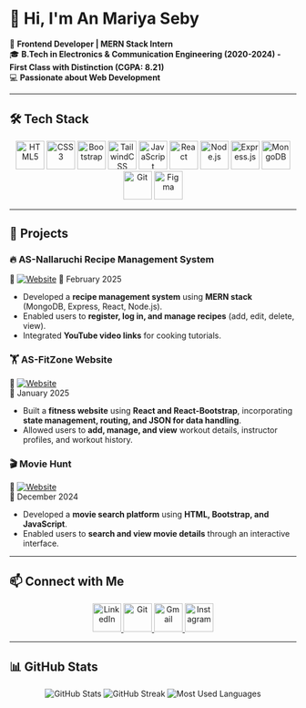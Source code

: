 # 👋 Hi, I'm An Mariya Seby  

🚀 **Frontend Developer | MERN Stack Intern**  
🎓 **B.Tech in Electronics & Communication Engineering (2020-2024) - First Class with Distinction (CGPA: 8.21)**  
💻 **Passionate about Web Development**  

---

## 🛠 Tech Stack  
<p align="center">
  <img src="https://cdn.jsdelivr.net/gh/devicons/devicon/icons/html5/html5-original.svg" width="50px" height="50px" alt="HTML5"/>
  <img src="https://cdn.jsdelivr.net/gh/devicons/devicon/icons/css3/css3-original.svg" width="50px" height="50px" alt="CSS3"/>
  <img src="https://cdn.jsdelivr.net/gh/devicons/devicon/icons/bootstrap/bootstrap-original.svg" width="50px" height="50px" alt="Bootstrap"/>
  <img src="https://cdn.jsdelivr.net/gh/devicons/devicon/icons/tailwindcss/tailwindcss-original.svg" width="50px" height="50px" alt="TailwindCSS"/>
  <img src="https://cdn.jsdelivr.net/gh/devicons/devicon/icons/javascript/javascript-original.svg" width="50px" height="50px" alt="JavaScript"/>
  <img src="https://cdn.jsdelivr.net/gh/devicons/devicon/icons/react/react-original.svg" width="50px" height="50px" alt="React"/>
  <img src="https://cdn.jsdelivr.net/gh/devicons/devicon/icons/nodejs/nodejs-original.svg" width="50px" height="50px" alt="Node.js"/>
<img src="https://skillicons.dev/icons?i=express&theme=light" width="50px" height="50px" alt="Express.js"/>

  <img src="https://cdn.jsdelivr.net/gh/devicons/devicon/icons/mongodb/mongodb-original.svg" width="50px" height="50px" alt="MongoDB"/>
  <img src="https://cdn.jsdelivr.net/gh/devicons/devicon/icons/git/git-original.svg" width="50px" height="50px" alt="Git"/>
  <img src="https://cdn.jsdelivr.net/gh/devicons/devicon/icons/figma/figma-original.svg" width="50px" height="50px" alt="Figma"/>
</p>  

---

## 📂 Projects  

### 🔥 AS-Nallaruchi Recipe Management System  
🔗 [![Website](https://img.shields.io/badge/Live%20Demo-%23000000.svg?style=for-the-badge&logo=vercel)](https://sebyasnallaruchiwebsite.netlify.app/)
📅 February 2025  
- Developed a **recipe management system** using **MERN stack** (MongoDB, Express, React, Node.js).  
- Enabled users to **register, log in, and manage recipes** (add, edit, delete, view).  
- Integrated **YouTube video links** for cooking tutorials.  

### 🏋️ AS-FitZone Website  
🔗 [![Website](https://img.shields.io/badge/Live%20Demo-%23000000.svg?style=for-the-badge&logo=vercel)](https://sebyasfitzonereact.netlify.app/)  
📅 January 2025  
- Built a **fitness website** using **React and React-Bootstrap**, incorporating **state management, routing, and JSON for data handling**.  
- Allowed users to **add, manage, and view** workout details, instructor profiles, and workout history.  

### 🎬 Movie Hunt  
🔗 [![Website](https://img.shields.io/badge/Live%20Demo-%23000000.svg?style=for-the-badge&logo=vercel)](https://sebymoviehub.netlify.app/)  
📅 December 2024  
- Developed a **movie search platform** using **HTML, Bootstrap, and JavaScript**.  
- Enabled users to **search and view movie details** through an interactive interface.  

---

## 📫 Connect with Me  
<p align="center">
  <a href="https://www.linkedin.com/in/anmariyaseby">
    <img src="https://cdn.jsdelivr.net/gh/devicons/devicon/icons/linkedin/linkedin-original.svg" width="50px" height="50px" alt="LinkedIn"/>
  </a>
  <a href="https://github.com/anmariyaseby">
    <img src="https://skillicons.dev/icons?i=git&theme=light" width="50px" height="50px" alt="Git"/>
  </a>
  <a href="mailto:anmariya.ms@gmail.com">
    <img src="https://upload.wikimedia.org/wikipedia/commons/4/4e/Gmail_Icon.png" width="50px" height="50px" alt="Gmail"/>
  </a>
  <a href="https://www.instagram.com/im.anmariyaseby">
  <img src="https://upload.wikimedia.org/wikipedia/commons/e/e7/Instagram_logo_2016.svg" width="50px" height="50px" alt="Instagram"/>
</a>

  </a>
</p>  

---

## 📊 GitHub Stats  
<p align="center">
  <img src="https://github-readme-stats.vercel.app/api?username=anmariyaseby&show_icons=true&theme=radical" alt="GitHub Stats"/>
  <img src="https://github-readme-streak-stats.herokuapp.com/?user=anmariyaseby&theme=radical" alt="GitHub Streak"/>
  <img src="https://github-readme-stats.vercel.app/api/top-langs/?username=anmariyaseby&layout=compact&theme=radical" alt="Most Used Languages"/>
</p>  
